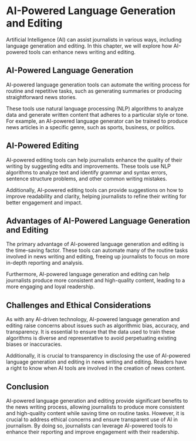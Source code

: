 # AI-Powered Language Generation and Editing

Artificial Intelligence (AI) can assist journalists in various ways, including language generation and editing. In this chapter, we will explore how AI-powered tools can enhance news writing and editing.

## AI-Powered Language Generation

AI-powered language generation tools can automate the writing process for routine and repetitive tasks, such as generating summaries or producing straightforward news stories.

These tools use natural language processing (NLP) algorithms to analyze data and generate written content that adheres to a particular style or tone. For example, an AI-powered language generator can be trained to produce news articles in a specific genre, such as sports, business, or politics.

## AI-Powered Editing

AI-powered editing tools can help journalists enhance the quality of their writing by suggesting edits and improvements. These tools use NLP algorithms to analyze text and identify grammar and syntax errors, sentence structure problems, and other common writing mistakes.

Additionally, AI-powered editing tools can provide suggestions on how to improve readability and clarity, helping journalists to refine their writing for better engagement and impact.

## Advantages of AI-Powered Language Generation and Editing

The primary advantage of AI-powered language generation and editing is the time-saving factor. These tools can automate many of the routine tasks involved in news writing and editing, freeing up journalists to focus on more in-depth reporting and analysis.

Furthermore, AI-powered language generation and editing can help journalists produce more consistent and high-quality content, leading to a more engaging and loyal readership.

## Challenges and Ethical Considerations

As with any AI-driven technology, AI-powered language generation and editing raise concerns about issues such as algorithmic bias, accuracy, and transparency. It is essential to ensure that the data used to train these algorithms is diverse and representative to avoid perpetuating existing biases or inaccuracies.

Additionally, it is crucial to transparency in disclosing the use of AI-powered language generation and editing in news writing and editing. Readers have a right to know when AI tools are involved in the creation of news content.

## Conclusion

AI-powered language generation and editing provide significant benefits to the news writing process, allowing journalists to produce more consistent and high-quality content while saving time on routine tasks. However, it is crucial to address ethical concerns and ensure transparent use of AI in journalism. By doing so, journalists can leverage AI-powered tools to enhance their reporting and improve engagement with their readership.
